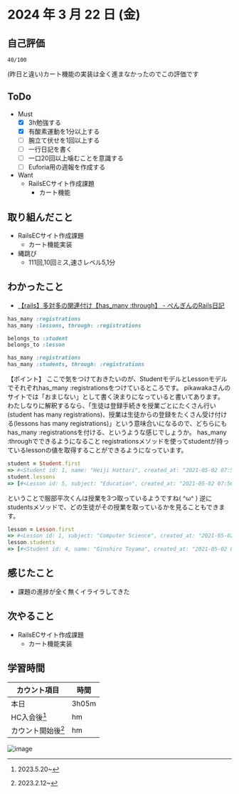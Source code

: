 # 2024 年 3 月 22 日 (金)

## 自己評価
```
40/100
```
(昨日と違い)カート機能の実装は全く進まなかったのでこの評価です

## ToDo
- Must
  - [x] 3h勉強する
  - [x] 有酸素運動を1分以上する
  - [ ] 腕立て伏せを1回以上する
  - [ ] 一行日記を書く
  - [ ] 一口20回以上噛むことを意識する
  - [ ] Euforia用の週報を作成する
- Want
  - RailsECサイト作成課題
    - カート機能

## 取り組んだこと
- RailsECサイト作成課題
  - カート機能実装
- 縄跳び
  - 111回,10回ミス,速さレベル5,1分

## わかったこと
- [【rails】多対多の関連付け【has_many :through】 - ぺんぎんのRails日記](https://penguintech.hatenablog.com/entry/2021/05/02/172732)

```student.rb
has_many :registrations
has_many :lessons, through: :registrations
```
```registration.rb
belongs_to :student
belongs_to :lesson
```
```lesson.rb
has_many :registrations
has_many :students, through: :registrations
```
【ポイント】
ここで気をつけておきたいのが、StudentモデルとLessonモデルでそれぞれhas_many :registrationsをつけているところです。
pikawakaさんのサイトでは「おまじない」として書く決まりになっていると書いてあります。
わたしなりに解釈するなら、「生徒は登録手続きを授業ごとにたくさん行い(student has many registrations)、授業は生徒からの登録をたくさん受け付ける(lessons has many registrations)」という意味合いになるので、どちらにもhas_many :registrationsを付ける、というような感じでしょうか。
has_many :throughでできるようになること
registrationsメソッドを使ってstudentが持っているlessonの値を取得することができるようになっています。
```ruby
student = Student.first
=> #<Student id: 1, name: "Heiji Hattori", created_at: "2021-05-02 07:56:26", updated_at: "2021-05-02 07:56:26">
student.lessons
=> [#<Lesson id: 5, subject: "Education", created_at: "2021-05-02 07:56:26", updated_at: "2021-05-02 07:56:26">, #<Lesson id: 2, subject: "Medicine", created_at: "2021-05-02 07:56:26", updated_at: "2021-05-02 07:56:26">, #<Lesson id: 3, subject: "Creative Arts", created_at: "2021-05-02 07:56:26", updated_at: "2021-05-02 07:56:26">]>
```
ということで服部平次くんは授業を3つ取っているようですね( ^ω^ )
逆にstudentsメソッドで、どの生徒がその授業を取っているかを見ることもできます。
```ruby
lesson = Lesson.first
=> #<Lesson id: 1, subject: "Computer Science", created_at: "2021-05-02 07:56:26", updated_at: "2021-05-02 07:56:26">
lesson.students
=> [#<Student id: 4, name: "Ginshiro Toyama", created_at: "2021-05-02 07:56:26", updated_a
```

## 感じたこと
- 課題の進捗が全く無くイライラしてきた

## 次やること
- RailsECサイト作成課題
  - カート機能実装

## 学習時間
|カウント項目|時間|
|----|----|
|本日 |3h05m|
|HC入会後[^1]|hm|
|カウント開始後[^2]|hm|

[^1]: 2023.5.20~
[^2]: 2023.2.12~

![image](https://github.com/nil-ramuda/daily_report/assets/94735931/ff4f4b9b-fd91-4e41-9601-5b1623ecabda)
